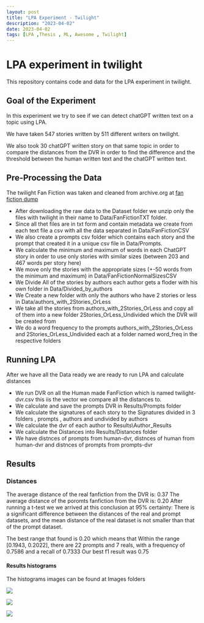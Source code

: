```yaml
---
layout: post
title: "LPA Experiment - Twilight"
description: "2023-04-02"
date: 2023-04-02
tags: [LPA ,Thesis , ML, Awesome , Twilight]
---
```

# LPA experiment in twilight

This repository contains code and data for the LPA experiment in twilight.

<!--more-->

## Goal of the Experiment
In this experiment we try to see if we can detect chatGPT written text on a topic using LPA.

We have taken 547 stories written by 511 different writers on twilight.

We also took 30 chatGPT written story on that same topic in order to compare the distances from the DVR in order to find the difference and the threshold between the human written text and the chatGPT written text.

## Pre-Processing the Data
The twilight Fan Fiction was taken and cleaned from archive.org at [fan fiction dump](https://archive.org/download/Fanfictiondotnet1011dump)
- After downloading the raw data to the Dataset folder we unzip only the files with twilight in their name to Data/FanFictionTXT folder.
- Since all thet files are in txt form and contain metadata we create from each text file a csv with all the data separated in Data/FanFictionCSV
- We also create a prompts csv folder which contains each story and the prompt that created it in a unique csv file in Data/Prompts.
- We calculate the minimum and maximum of words in each ChatGPT story in order to use only stories with similar sizes (between 203 and 467 words per story here)
- We move only the stories with the appropriate sizes (+-50 words from the minimum and maximum) in Data/FanFictionNormalSizesCSV
- We Divide All of the stories by authors each author gets a floder with his own folder in Data/Divided_by_authors
- We Create a new folder with only the authors who have 2 stories or less in Data/authors_with_2Stories_OrLess
- We take all the stories from authors_with_2Stories_OrLess and copy all of them into a new folder 2Stories_OrLess_Undivided which the DVR will be created from
- We do a word frequency to the prompts authors_with_2Stories_OrLess and 2Stories_OrLess_Undivided each at a folder named word_freq in the respective folders

## Running LPA
After we have all the Data ready we are ready to run LPA and calculate distances
- We run DVR on all the Human made FanFiction which is named twilight-dvr.csv this iis the vector we compare all the distances to.
- We calculate and save the prompts DVR in Results/Prompts folder
- We calculate the signatures of each story to the Signatures divided in 3 folders , prompts , authors and undivided by authors
- We calculate the dvr of each author to Results\Author_Results
- We calculate the Distances into Results/Distances folder
- We have distnces of prompts from human-dvr, distnces of human from human-dvr and distnces of prompts from prompts-dvr

## Results

### Distances
The average distance of the real fanfiction from the DVR is: 0.37
The average distance of the poromts fanfiction from the DVR is: 0.20
After running a t-test we we arrived at this conclusion at 95% certainty:
There is a significant difference between the distances of the real and prompt datasets, and the mean distance of the real dataset is not smaller than that of the prompt dataset.

The best range that found is 0.20 which means that Within the range [0.1943, 0.2022], there are 22 prompts and 7 reals, with a frequency of 0.7586 and a recall of 0.7333
Our best f1 result was 0.75 

#### Results histograms
The histograms images can be found at Images folders

![](images/Experiments/Images/twilight-fanfiction_histogram.jpg)

![](images/Experiments/Images/twilight-prompts_histogram.jpg)

![](images/Experiments/Images/twilight-both_histogram.jpg)